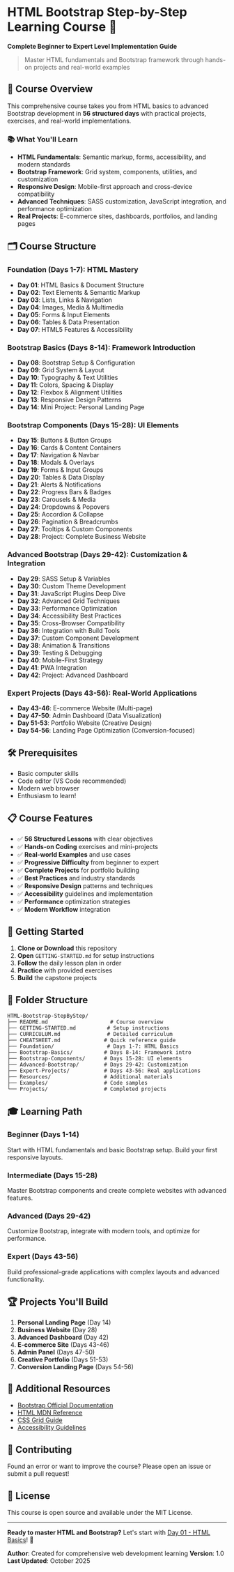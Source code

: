 # HTML Bootstrap Step-by-Step Learning Course 🚀

**Complete Beginner to Expert Level Implementation Guide**

> Master HTML fundamentals and Bootstrap framework through hands-on projects and real-world examples

## 🎯 Course Overview

This comprehensive course takes you from HTML basics to advanced Bootstrap development in **56 structured days** with practical projects, exercises, and real-world implementations.

### 📚 What You'll Learn

- **HTML Fundamentals**: Semantic markup, forms, accessibility, and modern standards
- **Bootstrap Framework**: Grid system, components, utilities, and customization
- **Responsive Design**: Mobile-first approach and cross-device compatibility
- **Advanced Techniques**: SASS customization, JavaScript integration, and performance optimization
- **Real Projects**: E-commerce sites, dashboards, portfolios, and landing pages

## 🗂️ Course Structure

### Foundation (Days 1-7): HTML Mastery
- **Day 01**: HTML Basics & Document Structure
- **Day 02**: Text Elements & Semantic Markup
- **Day 03**: Lists, Links & Navigation
- **Day 04**: Images, Media & Multimedia
- **Day 05**: Forms & Input Elements
- **Day 06**: Tables & Data Presentation  
- **Day 07**: HTML5 Features & Accessibility

### Bootstrap Basics (Days 8-14): Framework Introduction
- **Day 08**: Bootstrap Setup & Configuration
- **Day 09**: Grid System & Layout
- **Day 10**: Typography & Text Utilities
- **Day 11**: Colors, Spacing & Display
- **Day 12**: Flexbox & Alignment Utilities
- **Day 13**: Responsive Design Patterns
- **Day 14**: Mini Project: Personal Landing Page

### Bootstrap Components (Days 15-28): UI Elements
- **Day 15**: Buttons & Button Groups
- **Day 16**: Cards & Content Containers
- **Day 17**: Navigation & Navbar
- **Day 18**: Modals & Overlays
- **Day 19**: Forms & Input Groups
- **Day 20**: Tables & Data Display
- **Day 21**: Alerts & Notifications
- **Day 22**: Progress Bars & Badges
- **Day 23**: Carousels & Media
- **Day 24**: Dropdowns & Popovers
- **Day 25**: Accordion & Collapse
- **Day 26**: Pagination & Breadcrumbs
- **Day 27**: Tooltips & Custom Components
- **Day 28**: Project: Complete Business Website

### Advanced Bootstrap (Days 29-42): Customization & Integration
- **Day 29**: SASS Setup & Variables
- **Day 30**: Custom Theme Development
- **Day 31**: JavaScript Plugins Deep Dive
- **Day 32**: Advanced Grid Techniques
- **Day 33**: Performance Optimization
- **Day 34**: Accessibility Best Practices
- **Day 35**: Cross-Browser Compatibility
- **Day 36**: Integration with Build Tools
- **Day 37**: Custom Component Development
- **Day 38**: Animation & Transitions
- **Day 39**: Testing & Debugging
- **Day 40**: Mobile-First Strategy
- **Day 41**: PWA Integration
- **Day 42**: Project: Advanced Dashboard

### Expert Projects (Days 43-56): Real-World Applications
- **Day 43-46**: E-commerce Website (Multi-page)
- **Day 47-50**: Admin Dashboard (Data Visualization)
- **Day 51-53**: Portfolio Website (Creative Design)
- **Day 54-56**: Landing Page Optimization (Conversion-focused)

## 🛠️ Prerequisites

- Basic computer skills
- Code editor (VS Code recommended)
- Modern web browser
- Enthusiasm to learn!

## 📋 Course Features

- ✅ **56 Structured Lessons** with clear objectives
- ✅ **Hands-on Coding** exercises and mini-projects
- ✅ **Real-world Examples** and use cases
- ✅ **Progressive Difficulty** from beginner to expert
- ✅ **Complete Projects** for portfolio building
- ✅ **Best Practices** and industry standards
- ✅ **Responsive Design** patterns and techniques
- ✅ **Accessibility** guidelines and implementation
- ✅ **Performance** optimization strategies
- ✅ **Modern Workflow** integration

## 🚀 Getting Started

1. **Clone or Download** this repository
2. **Open** `GETTING-STARTED.md` for setup instructions
3. **Follow** the daily lesson plan in order
4. **Practice** with provided exercises
5. **Build** the capstone projects

## 📁 Folder Structure

```
HTML-Bootstrap-StepByStep/
├── README.md                    # Course overview
├── GETTING-STARTED.md          # Setup instructions
├── CURRICULUM.md               # Detailed curriculum
├── CHEATSHEET.md              # Quick reference guide
├── Foundation/                 # Days 1-7: HTML Basics
├── Bootstrap-Basics/          # Days 8-14: Framework intro
├── Bootstrap-Components/      # Days 15-28: UI elements
├── Advanced-Bootstrap/        # Days 29-42: Customization
├── Expert-Projects/           # Days 43-56: Real applications
├── Resources/                 # Additional materials
├── Examples/                  # Code samples
└── Projects/                  # Completed projects
```

## 🎓 Learning Path

### Beginner (Days 1-14)
Start with HTML fundamentals and basic Bootstrap setup. Build your first responsive layouts.

### Intermediate (Days 15-28)
Master Bootstrap components and create complete websites with advanced features.

### Advanced (Days 29-42)
Customize Bootstrap, integrate with modern tools, and optimize for performance.

### Expert (Days 43-56)
Build professional-grade applications with complex layouts and advanced functionality.

## 🏆 Projects You'll Build

1. **Personal Landing Page** (Day 14)
2. **Business Website** (Day 28)
3. **Advanced Dashboard** (Day 42)
4. **E-commerce Site** (Days 43-46)
5. **Admin Panel** (Days 47-50)
6. **Creative Portfolio** (Days 51-53)
7. **Conversion Landing Page** (Days 54-56)

## 📖 Additional Resources

- [Bootstrap Official Documentation](https://getbootstrap.com/)
- [HTML MDN Reference](https://developer.mozilla.org/en-US/docs/Web/HTML)
- [CSS Grid Guide](https://css-tricks.com/snippets/css/complete-guide-grid/)
- [Accessibility Guidelines](https://www.w3.org/WAI/WCAG21/quickref/)

## 🤝 Contributing

Found an error or want to improve the course? Please open an issue or submit a pull request!

## 📄 License

This course is open source and available under the MIT License.

---

**Ready to master HTML and Bootstrap?** Let's start with [Day 01 - HTML Basics](Foundation/Day01-HTML-Basics/README.md)! 🎉

**Author**: Created for comprehensive web development learning
**Version**: 1.0
**Last Updated**: October 2025